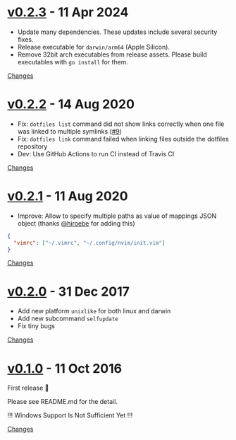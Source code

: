 <a name="v0.2.3"></a>
# [v0.2.3](https://github.com/rhysd/dotfiles/releases/tag/v0.2.3) - 11 Apr 2024

- Update many dependencies. These updates include several security fixes.
- Release executable for `darwin/arm64` (Apple Silicon).
- Remove 32bit arch executables from release assets. Please build executables with `go install` for them.

[Changes][v0.2.3]


<a name="v0.2.2"></a>
# [v0.2.2](https://github.com/rhysd/dotfiles/releases/tag/v0.2.2) - 14 Aug 2020

- Fix: `dotfiles list` command did not show links correctly when one file was linked to multiple symlinks ([#9](https://github.com/rhysd/dotfiles/issues/9))
- Fix: `dotfiles link` command failed when linking files outside the dotfiles repository
- Dev: Use GitHub Actions to run CI instead of Travis CI

[Changes][v0.2.2]


<a name="v0.2.1"></a>
# [v0.2.1](https://github.com/rhysd/dotfiles/releases/tag/v0.2.1) - 11 Aug 2020

- Improve: Allow to specify multiple paths as value of mappings JSON object (thanks [@hiroebe](https://github.com/hiroebe) for adding this)
```json
{
  "vimrc": ["~/.vimrc", "~/.config/nvim/init.vim"]
}
```

[Changes][v0.2.1]


<a name="v0.2.0"></a>
# [v0.2.0](https://github.com/rhysd/dotfiles/releases/tag/v0.2.0) - 31 Dec 2017

- Add new platform `unixlike` for both linux and darwin
- Add new subcommand `selfupdate`
- Fix tiny bugs

[Changes][v0.2.0]


<a name="v0.1.0"></a>
# [v0.1.0](https://github.com/rhysd/dotfiles/releases/tag/v0.1.0) - 11 Oct 2016

First release :tada:

Please see README.md for the detail.  

!!! Windows Support Is Not Sufficient Yet !!!


[Changes][v0.1.0]


[v0.2.3]: https://github.com/rhysd/dotfiles/compare/v0.2.2...v0.2.3
[v0.2.2]: https://github.com/rhysd/dotfiles/compare/v0.2.1...v0.2.2
[v0.2.1]: https://github.com/rhysd/dotfiles/compare/v0.2.0...v0.2.1
[v0.2.0]: https://github.com/rhysd/dotfiles/compare/v0.1.0...v0.2.0
[v0.1.0]: https://github.com/rhysd/dotfiles/tree/v0.1.0

<!-- Generated by https://github.com/rhysd/changelog-from-release v3.7.2 -->
